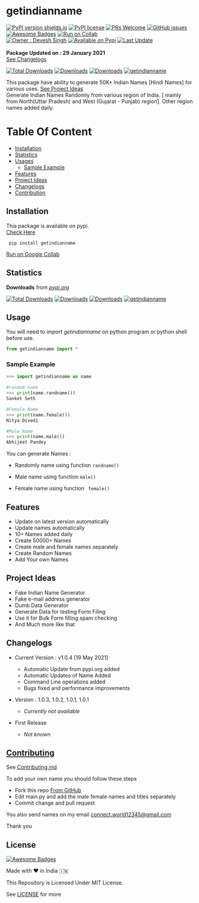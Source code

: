 # getindianname
[![PyPI version shields.io](https://img.shields.io/pypi/v/getindianname.svg)](https://pypi.python.org/pypi/getindianname/)
[![PyPI license](https://img.shields.io/pypi/l/getindianname.svg)](https://pypi.python.org/pypi/getindianname)
[![PRs Welcome](https://img.shields.io/badge/PRs-welcome-brightgreen.svg?style=flat-square)](https://github.com/TechUX/getindianname/pulls)
[![GitHub issues](https://img.shields.io/github/issues/techux/getindianname.svg)](https://github.com/techux/getindianname/issues/)
[![Awesome Badges](https://img.shields.io/badge/Pypi-Install-green.svg)](https://pypi.org/project/getindianname/)
[![Run on Collab](https://img.shields.io/badge/Run%20on-Google%20Collab-blue.svg?style=flat-square)](https://colab.research.google.com/drive/1P84zjhjrGmV0rsRrnvTeeSbjQRtt1slQ?usp=sharing) <br>
[![Owner : Devesh Singh](https://img.shields.io/badge/Owner%20-Devesh%20Singh-blue.svg?style=flat-square)](https://instagram.com/devesh92744)
[![Available on Pypi](https://img.shields.io/badge/Available%20on%20-Pypi-brightgreen.svg?style=flat-square)](https://pypi.org/project/getindianname/)
[![Last Update](https://img.shields.io/badge/Last%20Update-%20January%2029%202022-blue.svg?style=flat-square)](https://github.com/TechUX/getindianname#changelogs) <br><br>
**Package Updated on : 29 January 2021**<br>[See Changelogs](#changelogs)<br>

[![Total Downloads](https://pepy.tech/badge/getindianname)](https://pepy.tech/project/getindianname)
[![Downloads](https://pepy.tech/badge/getindianname/week)](https://pepy.tech/project/getindianname)
[![Downloads](https://pepy.tech/badge/getindianname/month)](https://pepy.tech/project/getindianname)
[![getindianname](https://snyk.io/advisor/python/getindianname/badge.svg)](https://snyk.io/advisor/python/getindianname)

This package have ability to generate 50K+ Indian Names [Hindi Names] for various uses. [See Project Ideas](#project-ideas)<br>Generate Indian Names Randomly from various region of India.
[ mainly from North(Uttar Pradesh) and West (Gujarat - Punjab) region]. Other region names added daily.

# Table Of Content
- [Installation](#installation)
- [Statistics](#statistics)
- [Usages](#usage)
  - [Sample Example](#sample-example)
- [Features](#features)
- [Project Ideas](#project-ideas)
- [Changelogs](#changelogs)
- [Contribution](#contributing)

## Installation
This package is available on pypi.<br>[Check Here](https://pypi.org/project/getindianname)

``` console
 pip install getindianname 
```
[Run on Google Collab](https://colab.research.google.com/drive/1P84zjhjrGmV0rsRrnvTeeSbjQRtt1slQ?usp=sharing)
## Statistics
**Downloads** from *[pypi.org](https://pypi.org/project/getindianname)*

[![Total Downloads](https://pepy.tech/badge/getindianname)](https://pepy.tech/project/getindianname)
[![Downloads](https://pepy.tech/badge/getindianname/week)](https://pepy.tech/project/getindianname)
[![Downloads](https://pepy.tech/badge/getindianname/month)](https://pepy.tech/project/getindianname)
[![getindianname](https://snyk.io/advisor/python/getindianname/badge.svg)](https://snyk.io/advisor/python/getindianname)

## Usage
You will need to *_import getindianname_* on python program or python shell before use.
``` python
from getindianname import *
```
### Sample Example
``` Python
>>> import getindianname as name

#random name
>>> print(name.randname())
Sanket Seth

#Female Name
>>> print(name.female())
Nitya Divedi

#Male Name
>>> print(name.male())
Abhijeet Pandey

```
<!-- 
For *_command line operation_* type this
```console
indianname
```
-->

You can generate Names :
- Randomly name
using function ```randname()```

- Male name
using function ``` male() ```

- Female name
 using function ``` female()```

## Features
- Update on latest version automatically
- Update names automatically
- 10+ Names added daily
- Create 50000+ Names
- Create male and female names separately
- Create Random Names
- Add Your own Names

## Project Ideas
- Fake Indian Name Generator
- Fake e-mail address generator
- Dumb Data Generator
- Generate Data for testing Form Filing
- Use it for Bulk Form filling spam checking
- And Much more like that

## Changelogs
- Current Version : v1.0.4 [19 May 2021]
  - Automatic Update from pypi.org added
  - Automatic Updates of Name Added
  - Command Line operations added
  - Bugs fixed and performance improvements

- Version : 1.0.3, 1.0.2, 1.0.1, 1.0.1
  - _Currently not available_
- First Release
  - _Not known_

## [Contributing](https://github.com/devesh7272/getindianname/blob/main/CONTRIBUTING.md#contributing-to-getindianname)
See [Contributing.md](https://github.com/devesh7272/getindianname/blob/main/CONTRIBUTING.md#contributing-to-getindianname)

To add your own name you should follow these steps
- Fork this repo [From GitHub](https://github.com/devesh7272/getindianname)
- Edit main.py and add the male female names and titles separately
- Commit change and pull request

You also send names on my email 
connect.world12345@gmail.com

Thank you

## License
[![Awesome Badges](https://img.shields.io/badge/Made%20by-Devesh%20Singh-blue.svg)](https://www.facebook.com/devesh790)

Made with ❤ in India 🇮🇳

This Repository is Licensed Under MIT License.

See [LICENSE](https://github.com/devesh7272/getindianname/blob/main/LICENSE) for more
